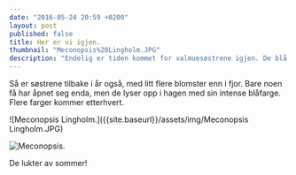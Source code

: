 ```yaml
---
date: "2016-05-24 20:59 +0200"
layout: post
published: false
title: Her er vi igjen.
thumbnail: "Meconopsis%20Lingholm.JPG"
description: "Endelig er tiden kommet for valmuesøstrene igjen. De blå har startet blomstringen, og snart kommer de hvite og forhåpentligvis de lilla.  "
---
```


Så er søstrene tilbake i år også, med litt flere blomster enn i fjor. Bare noen få har åpnet seg enda, men de lyser opp i hagen med sin intense blåfarge. Flere farger kommer etterhvert.

![Meconopsis Lingholm.]({{site.baseurl}}/assets/img/Meconopsis Lingholm.JPG)

![Meconopsis.]({{site.baseurl}}/assets/img/Meconopsis.JPG)


De lukter av sommer!
